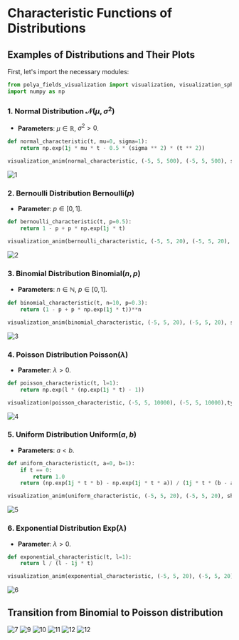 # Characteristic Functions of Distributions

## Examples of Distributions and Their Plots
First, let's import the necessary modules:
```python
from polya_fields_visualization import visualization, visualization_sphere, animate_sphere, visualization_anim
import numpy as np
```

### 1. Normal Distribution $\mathcal{N}(\mu, \sigma^2)$
- **Parameters**: $\mu \in \mathbb{R}$, $\sigma^2 > 0$.
```python
def normal_characteristic(t, mu=0, sigma=1):
    return np.exp(1j * mu * t - 0.5 * (sigma ** 2) * (t ** 2))

visualization_anim(normal_characteristic, (-5, 5, 500), (-5, 5, 500), show_vectors=True,type_plot="stream", num_particles=200, title_plot="Graph of the characteristic function of the normal distribution")
```
![1](images/N(0,1).gif)

### 2. Bernoulli Distribution $\text{Bernoulli}(p)$
- **Parameter**: $p \in [0, 1]$.
```python
def bernoulli_characteristic(t, p=0.5):
    return 1 - p + p * np.exp(1j * t)

visualization_anim(bernoulli_characteristic, (-5, 5, 20), (-5, 5, 20), show_vectors=True, num_particles=100, title_plot="Graph of the characteristic function of the bernoulli distribution")
```
![2](images/bernoulli.gif)
### 3. Binomial Distribution $\text{Binomial}(n, p)$
- **Parameters**: $n \in \mathbb{N}$, $p \in [0, 1]$.
```python
def binomial_characteristic(t, n=10, p=0.3):
    return (1 - p + p * np.exp(1j * t))**n

visualization_anim(binomial_characteristic, (-5, 5, 20), (-5, 5, 20), show_vectors=True, num_particles=100, title_plot="Graph of the characteristic function of the binomial distribution")
```
![3](images/binomial.gif)

### 4. Poisson Distribution $\text{Poisson}(\lambda)$
- **Parameter**: $\lambda > 0$.
```python
def poisson_characteristic(t, l=1):
    return np.exp(l * (np.exp(1j * t) - 1))

visualization(poisson_characteristic, (-5, 5, 10000), (-5, 5, 10000),type_plot="stream", title_plot="Graph of the characteristic function of the Poisson distribution")

```
![4](images/P(1).png)
### 5. Uniform Distribution $\text{Uniform}(a, b)$
- **Parameters**: $a < b$.
```python
def uniform_characteristic(t, a=0, b=1):
    if t == 0:
        return 1.0
    return (np.exp(1j * t * b) - np.exp(1j * t * a)) / (1j * t * (b - a))

visualization_anim(uniform_characteristic, (-5, 5, 20), (-5, 5, 20), show_vectors=True, num_particles=100, title_plot="Graph of the characteristic function of the uniform distribution")
```
![5](images/uniform.gif)
### 6. Exponential Distribution $\text{Exp}(\lambda)$
- **Parameter**: $\lambda > 0$.
```python
def exponential_characteristic(t, l=1):
    return l / (l - 1j * t)

visualization_anim(exponential_characteristic, (-5, 5, 20), (-5, 5, 20), show_vectors=True, num_particles=100, title_plot="Graph of the characteristic function of the exponential distribution")
```
![6](images/exp.gif)
## Transition from Binomial to Poisson distribution
![7](images/Bin1.png)
![9](images/Bin5.png)
![10](images/Bin50.png)
![11](images/Bin100.png)
![12](images/Bin500.png)
![12](images/P(1).png)